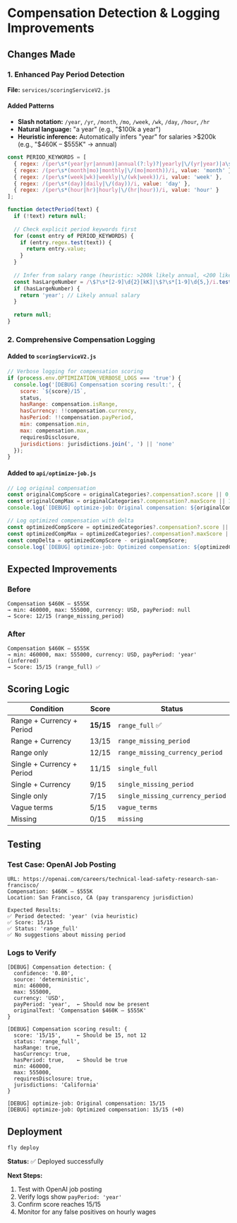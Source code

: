 # Compensation Detection & Logging Improvements

## Changes Made

### 1. Enhanced Pay Period Detection

**File:** `services/scoringServiceV2.js`

#### Added Patterns
- **Slash notation:** `/year`, `/yr`, `/month`, `/mo`, `/week`, `/wk`, `/day`, `/hour`, `/hr`
- **Natural language:** "a year" (e.g., "$100k a year")
- **Heuristic inference:** Automatically infers "year" for salaries >$200k (e.g., "$460K – $555K" → annual)

```javascript
const PERIOD_KEYWORDS = [
  { regex: /(per\s*(year|yr|annum)|annual(?:ly)?|yearly|\/(yr|year)|a\s*year)/i, value: 'year' },
  { regex: /(per\s*(month|mo)|monthly|\/(mo|month))/i, value: 'month' },
  { regex: /(per\s*(week|wk)|weekly|\/(wk|week))/i, value: 'week' },
  { regex: /(per\s*(day)|daily|\/(day))/i, value: 'day' },
  { regex: /(per\s*(hour|hr)|hourly|\/(hr|hour))/i, value: 'hour' }
];

function detectPeriod(text) {
  if (!text) return null;
  
  // Check explicit period keywords first
  for (const entry of PERIOD_KEYWORDS) {
    if (entry.regex.test(text)) {
      return entry.value;
    }
  }
  
  // Infer from salary range (heuristic: >200k likely annual, <200 likely hourly)
  const hasLargeNumber = /\$?\s*[2-9]\d{2}[kK]|\$?\s*[1-9]\d{5,}/i.test(text);
  if (hasLargeNumber) {
    return 'year'; // Likely annual salary
  }
  
  return null;
}
```

### 2. Comprehensive Compensation Logging

#### Added to `scoringServiceV2.js`
```javascript
// Verbose logging for compensation scoring
if (process.env.OPTIMIZATION_VERBOSE_LOGS === 'true') {
  console.log('[DEBUG] Compensation scoring result:', {
    score: `${score}/15`,
    status,
    hasRange: compensation.isRange,
    hasCurrency: !!compensation.currency,
    hasPeriod: !!compensation.payPeriod,
    min: compensation.min,
    max: compensation.max,
    requiresDisclosure,
    jurisdictions: jurisdictions.join(', ') || 'none'
  });
}
```

#### Added to `api/optimize-job.js`
```javascript
// Log original compensation
const originalCompScore = originalCategories?.compensation?.score || 0;
const originalCompMax = originalCategories?.compensation?.maxScore || 15;
console.log(`[DEBUG] optimize-job: Original compensation: ${originalCompScore}/${originalCompMax}`);

// Log optimized compensation with delta
const optimizedCompScore = optimizedCategories?.compensation?.score || 0;
const optimizedCompMax = optimizedCategories?.compensation?.maxScore || 15;
const compDelta = optimizedCompScore - originalCompScore;
console.log(`[DEBUG] optimize-job: Optimized compensation: ${optimizedCompScore}/${optimizedCompMax} (${compDelta >= 0 ? '+' : ''}${compDelta})`);
```

## Expected Improvements

### Before
```
Compensation $460K – $555K
→ min: 460000, max: 555000, currency: USD, payPeriod: null
→ Score: 12/15 (range_missing_period)
```

### After
```
Compensation $460K – $555K
→ min: 460000, max: 555000, currency: USD, payPeriod: 'year' (inferred)
→ Score: 15/15 (range_full) ✅
```

## Scoring Logic

| Condition | Score | Status |
|-----------|-------|--------|
| Range + Currency + Period | **15/15** | `range_full` ✅ |
| Range + Currency | 13/15 | `range_missing_period` |
| Range only | 12/15 | `range_missing_currency_period` |
| Single + Currency + Period | 11/15 | `single_full` |
| Single + Currency | 9/15 | `single_missing_period` |
| Single only | 7/15 | `single_missing_currency_period` |
| Vague terms | 5/15 | `vague_terms` |
| Missing | 0/15 | `missing` |

## Testing

### Test Case: OpenAI Job Posting
```
URL: https://openai.com/careers/technical-lead-safety-research-san-francisco/
Compensation: $460K – $555K
Location: San Francisco, CA (pay transparency jurisdiction)

Expected Results:
✅ Period detected: 'year' (via heuristic)
✅ Score: 15/15
✅ Status: 'range_full'
✅ No suggestions about missing period
```

### Logs to Verify
```
[DEBUG] Compensation detection: {
  confidence: '0.80',
  source: 'deterministic',
  min: 460000,
  max: 555000,
  currency: 'USD',
  payPeriod: 'year',  ← Should now be present
  originalText: 'Compensation $460K – $555K'
}

[DEBUG] Compensation scoring result: {
  score: '15/15',     ← Should be 15, not 12
  status: 'range_full',
  hasRange: true,
  hasCurrency: true,
  hasPeriod: true,    ← Should be true
  min: 460000,
  max: 555000,
  requiresDisclosure: true,
  jurisdictions: 'California'
}

[DEBUG] optimize-job: Original compensation: 15/15
[DEBUG] optimize-job: Optimized compensation: 15/15 (+0)
```

## Deployment

```bash
fly deploy
```

**Status:** ✅ Deployed successfully

**Next Steps:**
1. Test with OpenAI job posting
2. Verify logs show `payPeriod: 'year'`
3. Confirm score reaches 15/15
4. Monitor for any false positives on hourly wages
